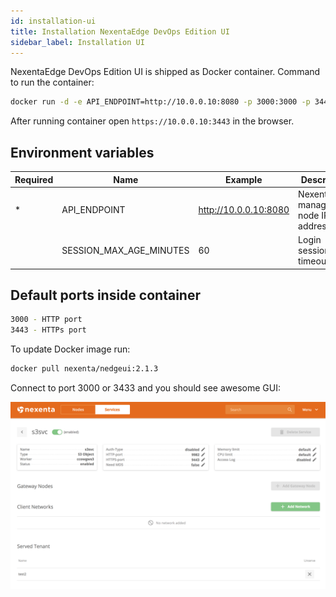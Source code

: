 ```yaml
---
id: installation-ui
title: Installation NexentaEdge DevOps Edition UI
sidebar_label: Installation UI
---
```


NexentaEdge DevOps Edition UI is shipped as Docker container.
Command to run the container:

```bash
docker run -d -e API_ENDPOINT=http://10.0.0.10:8080 -p 3000:3000 -p 3443:3443 nexenta/nedgeui:2.1.3
```
After running container open `https://10.0.0.10:3443` in the browser.

## Environment variables
| Required | Name | Example | Description |
|----------|------|---------|-------------|             
| * | API_ENDPOINT | http://10.0.0.10:8080 | NexentaEdge management node IP address |
|   | SESSION_MAX_AGE_MINUTES | 60 | Login session timeout |

## Default ports inside container
```bash
3000 - HTTP port
3443 - HTTPs port
```

To update Docker image run:

```bash
docker pull nexenta/nedgeui:2.1.3
```

Connect to port 3000 or 3433 and you should see awesome GUI:

![fig1: awesome_gui](https://raw.githubusercontent.com/Nexenta/edge-dev/master/images/nedgeui-s3svc.png)
